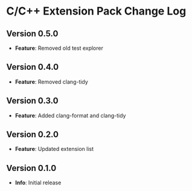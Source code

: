 # C/C++ Extension Pack Change Log

## Version 0.5.0

- **Feature**: Removed old test explorer

## Version 0.4.0

- **Feature**: Removed clang-tidy

## Version 0.3.0

- **Feature**: Added clang-format and clang-tidy

## Version 0.2.0

- **Feature**: Updated extension list

## Version 0.1.0

- **Info**: Initial release
